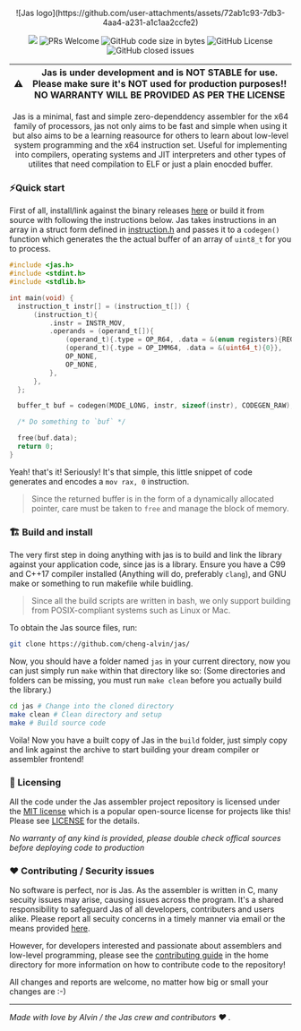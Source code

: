 <p align="center">![Jas logo](https://github.com/user-attachments/assets/72ab1c93-7db3-4aa4-a231-a1c1aa2ccfe2)
</p>

<p align="center">
  <!-- ALL-CONTRIBUTORS-BADGE:START - Do not remove or modify this section -->
<img src='https://img.shields.io/badge/all_contributors-1-orange.svg?style=flat-square' />
<!-- ALL-CONTRIBUTORS-BADGE:END -->
<img alt='PRs Welcome' src='https://img.shields.io/badge/PRs-welcome-brightgreen.svg?style=shields'/>
  <img alt="GitHub code size in bytes" src="https://img.shields.io/github/languages/code-size/cheng-alvin/jas">
  <img alt="GitHub License" src="https://img.shields.io/github/license/cheng-alvin/jas">
  <img alt="GitHub closed issues" src="https://img.shields.io/github/issues-closed/cheng-alvin/jas"/>
</p>

|⚠️ | Jas is under development and is **NOT STABLE** for use. Please make sure it's NOT used for production purposes!! **NO WARRANTY WILL BE PROVIDED AS PER THE LICENSE**|
| -------- | ------- |

<p align="center" padding="10px"> Jas is a minimal, fast and simple zero-dependdency assembler for the x64 family of processors, jas not only aims to be fast and simple when using it but also aims to be a learning reasource for others to learn about low-level system programming and the x64 instruction set. Useful for implementing into compilers, operating systems and JIT interpreters and other types of utilites that need compilation to ELF or just a plain enocded buffer. </p>

### ⚡Quick start
First of all, install/link against the binary releases [here](https://github.com/cheng-alvin/jas/releases) or build it from source with following the instructions below. Jas takes instructions in an array in a struct form defined in [instruction.h](https://github.com/cheng-alvin/jas/blob/0faa905be7cb1238796af46552b3271a11b4e2dd/libjas/instruction.h) and passes it to a `codegen()` function which generates the the actual buffer of an array of `uint8_t` for you to process.
```c
#include <jas.h>
#include <stdint.h>
#include <stdlib.h>

int main(void) {
  instruction_t instr[] = (instruction_t[]) {
      (instruction_t){
          .instr = INSTR_MOV,
          .operands = (operand_t[]){
              (operand_t){.type = OP_R64, .data = &(enum registers){REG_RAX}},
              (operand_t){.type = OP_IMM64, .data = &(uint64_t){0}},
              OP_NONE,
              OP_NONE,
          },
      },
  };

  buffer_t buf = codegen(MODE_LONG, instr, sizeof(instr), CODEGEN_RAW);

  /* Do something to `buf` */

  free(buf.data);
  return 0;
}
```

Yeah! that's it! Seriously! It's that simple, this little snippet of code generates and encodes a  `mov rax, 0` instruction.

> Since the returned buffer is in the form of a dynamically allocated pointer, care must be taken to `free` and manage the block of memory.

### 🏗️ Build and install
The very first step in doing anything with jas is to build and link the library against your application code, since jas is a library. Ensure you have a C99 and C++17 compiler installed (Anything will do, preferably `clang`), and GNU make or something to run makefile while buidling. 

> Since all the build scripts are written in bash, we only support building from POSIX-compliant systems such as Linux or Mac. 

To obtain the Jas source files, run:
``` bash
git clone https://github.com/cheng-alvin/jas/
```

Now, you should have a folder named `jas` in your current directory, now you can just simply run `make` within that directory like so:
(Some directories and folders can be missing, you must run `make clean` before you actually build the library.)

``` bash
cd jas # Change into the cloned directory
make clean # Clean directory and setup
make # Build source code
```

Voila! Now you have a built copy of Jas in the `build` folder, just simply copy and link against the archive to start building your dream compiler or assembler frontend!

### 📝 Licensing 
All the code under the Jas assembler project repository is licensed under the [MIT license](https://en.wikipedia.org/wiki/MIT_License) which is a popular open-source license for projects like this! Please see [LICENSE](https://github.com/cheng-alvin/jas/blob/main/LICENSE) for the details.

*No warranty of any kind is provided, please double check offical sources before deploying code to production*

### ❤️ Contributing / Security issues
No software is perfect, nor is Jas. As the assembler is written in C, many secuity issues may arise, causing issues across the program. It's a shared responsibility to safeguard Jas of all developers, contributers and users alike. Please report all secuity concerns in a timely manner via email or the means provided [here](https://github.com/cheng-alvin/jas/blob/dev/SECURITY.md). 

However, for developers interested and passionate about assemblers and low-level programming, please see the [contributing guide](https://github.com/cheng-alvin/jas/blob/a02fea10d9d398ef63a9fc9419ce54d8b406c3a5/CONTRIBUTING.txt) in the home directory for more information on how to contribute code to the repository! 

All changes and reports are welcome, no matter how big or small your changes are :-)

---
*Made with love by Alvin / the Jas crew and contributors ❤️ .* 
